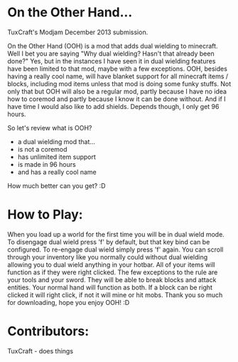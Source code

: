 On the Other Hand...
====================

TuxCraft's Modjam December 2013 submission.

On the Other Hand (OOH) is a mod that adds dual wielding to minecraft. Well I bet you are saying "Why dual wielding? Hasn't that already been done?" Yes, but in the instances I have seen it in dual wielding features have been limited to that mod, maybe with a few exceptions. OOH, besides having a really cool name, will have blanket support for all minecraft items / blocks, including mod items unless that mod is doing some funky stuffs. Not only that but OOH will also be a regular mod, partly because I have no idea how to coremod and partly because I know it can be done without. And if I have time I would also like to add shields. Depends though, I only get 96 hours.

So let's review what is OOH?
- a dual wielding mod that...
- is not a coremod
- has unlimited item support
- is made in 96 hours
- and has a really cool name

How much better can you get? :D


How to Play:
====================
When you load up a world for the first time you will be in dual wield mode. To disengage dual wield press 'f' by default, but that key bind can be configured. To re-engage dual wield simply press 'f' again. You can scroll through your inventory like you normally could without dual wielding allowing you to dual wield anything in your hotbar. All of your items will function as if they were right clicked. The few exceptions to the rule are your tools and your sword. They will be able to break blocks and attack entities. Your normal hand will function as both. If a block can be right clicked it will right click, if not it will mine or hit mobs. Thank you so much for downloading, hope you enjoy OOH! :D


Contributors:
====================
TuxCraft - does things
